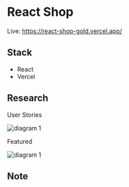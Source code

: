 # React Shop
Live: https://react-shop-gold.vercel.app/
## Stack 
- React
- Vercel

## Research

User Stories

![diagram 1](https://raw.githubusercontent.com/nguyentuan1696/tiny-projects/main/react-projects/react-shop/diagram/linh-tinh-Page-13.png)

Featured

![diagram 1](https://raw.githubusercontent.com/nguyentuan1696/tiny-projects/main/react-projects/react-shop/diagram/linh-tinh-Page-14.png)


## Note 

